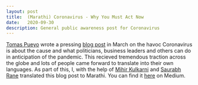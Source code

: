 ```yaml
---
layout: post
title:  (Marathi) Coronavirus - Why You Must Act Now
date:   2020-09-30
description: General public awareness post for Coronavirus
---
```


[Tomas Pueyo](https://medium.com/@tomaspueyo) wrote a pressing [blog post](https://medium.com/@tomaspueyo/coronavirus-act-today-or-people-will-die-f4d3d9cd99ca) in March on the havoc Coronavirus is about the cause and what politicians, business leaders and others can do in anticipation of the pandemic. This recieved tremendous traction across the globe and lots of people came forward to translate into their own languages. As part of this, I, with the help of [Mihir Kulkarni](https://www.cse.iitb.ac.in/~mihirk/) and [Saurabh Rane](https://medium.com/@saurabhrane92) translated this blog post to Marathi. You can find it [here](https://medium.com/@piyushnbagad11/%E0%A4%95%E0%A5%8B%E0%A4%B0%E0%A5%8B%E0%A4%A8%E0%A4%BE%E0%A4%B5%E0%A5%8D%E0%A4%B9%E0%A4%BE%E0%A4%AF%E0%A4%B0%E0%A4%B8-%E0%A4%86%E0%A4%AA%E0%A4%A3-%E0%A4%86%E0%A4%A4%E0%A4%BE%E0%A4%9A-%E0%A4%95%E0%A4%BE-%E0%A4%95%E0%A5%83%E0%A4%A4%E0%A5%80-%E0%A4%95%E0%A5%87%E0%A4%B2%E0%A5%80-%E0%A4%AA%E0%A4%BE%E0%A4%B9%E0%A4%BF%E0%A4%9C%E0%A5%87-238051047fdf) on Medium.